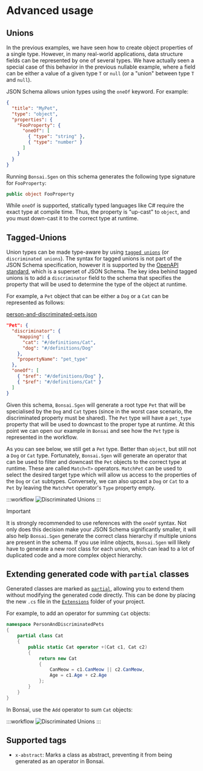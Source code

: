 # Advanced usage

## Unions

In the previous examples, we have seen how to create object properties of a single type. However, in many real-world applications, data structure fields can be represented by one of several types. We have actually seen a special case of this behavior in the previous nullable example, where a field can be either a value of a given type `T` or `null` (or a "union" between type `T` and `null`).

JSON Schema allows union types using the `oneOf` keyword. For example:

```json
{
  "title": "MyPet",
  "type": "object",
  "properties": {
    "FooProperty": {
      "oneOf": [
        { "type": "string" },
        { "type": "number" }
      ]
    }
  }
}
```

Running `Bonsai.Sgen` on this schema generates the following type signature for `FooProperty`:

```csharp
public object FooProperty
```

While `oneOf` is supported, statically typed languages like C# require the exact type at compile time. Thus, the property is "up-cast" to `object`, and you must down-cast it to the correct type at runtime.

## Tagged-Unions

Union types can be made type-aware by using [`tagged unions`](https://en.wikipedia.org/wiki/Tagged_union) (or `discriminated unions`). The syntax for tagged unions is not part of the JSON Schema specification, however it is supported by the [OpenAPI standard](https://swagger.io/docs/specification/v3_0/data-models/inheritance-and-polymorphism/#discriminator), which is a superset of JSON Schema. The key idea behind tagged unions is to add a `discriminator` field to the schema that specifies the property that will be used to determine the type of the object at runtime.

For example, a `Pet` object that can be either a `Dog` or a `Cat` can be represented as follows:

[person-and-discriminated-pets.json](~/workflows/person-and-discriminated-pets.json)

```json
"Pet": {
  "discriminator": {
    "mapping": {
      "cat": "#/definitions/Cat",
      "dog": "#/definitions/Dog"
    },
    "propertyName": "pet_type"
  },
  "oneOf": [
    { "$ref": "#/definitions/Dog" },
    { "$ref": "#/definitions/Cat" }
  ]
}
```

Given this schema, `Bonsai.Sgen` will generate a root type `Pet` that will be specialised by the `Dog` and `Cat` types (since in the worst case scenario, the discriminated property must be shared). The `Pet` type will have a `pet_type` property that will be used to downcast to the proper type at runtime. At this point we can open our example in `Bonsai` and see how the `Pet` type is represented in the workflow.

As you can see below, we still get a `Pet` type. Better than `object`, but still not a `Dog` or `Cat` type. Fortunately, `Bonsai.Sgen` will generate an operator that can be used to filter and downcast the `Pet` objects to the correct type at runtime. These are called `Match<T>` operators. `MatchPet` can be used to select the desired target type which will allow us access to the properties of the `Dog` or `Cat` subtypes. Conversely, we can also upcast a `Dog` or `Cat` to a `Pet` by leaving the `MatchPet` operator's `Type` property empty.

:::workflow
![Discriminated Unions](~/workflows/person-pet-discriminated-union.bonsai)
:::

> [!IMPORTANT]
> It is strongly recommended to use references with the `oneOf` syntax. Not only does this decision make your JSON Schema significantly smaller, it will also help `Bonsai.Sgen` generate the correct class hierarchy if multiple unions are present in the schema. If you use inline objects, `Bonsai.Sgen` will likely have to generate a new root class for each union, which can lead to a lot of duplicated code and a more complex object hierarchy.


## Extending generated code with `partial` classes

Generated classes are marked as [`partial`](https://learn.microsoft.com/en-us/dotnet/csharp/programming-guide/classes-and-structs/partial-classes-and-methods), allowing you to extend them without modifying the generated code directly. This can be done by placing the new `.cs` file in the [`Extensions`](https://bonsai-rx.org/docs/articles/scripting-extensions.html) folder of your project.

For example, to add an operator for summing `Cat` objects:

```csharp
namespace PersonAndDiscriminatedPets
{
    partial class Cat
    {
        public static Cat operator +(Cat c1, Cat c2)
        {
            return new Cat
            {
                CanMeow = c1.CanMeow || c2.CanMeow,
                Age = c1.Age + c2.Age
            };
        }
    }
}
```

In Bonsai, use the `Add` operator to sum `Cat` objects:

:::workflow
![Discriminated Unions](~/workflows/sum-cats.bonsai)
:::

## Supported tags

- `x-abstract`: Marks a class as abstract, preventing it from being generated as an operator in Bonsai.
